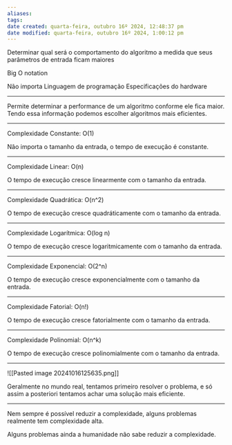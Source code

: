 ```yaml
---
aliases: 
tags: 
date created: quarta-feira, outubro 16º 2024, 12:48:37 pm
date modified: quarta-feira, outubro 16º 2024, 1:00:12 pm
---
```

Determinar qual será o comportamento do algoritmo a medida que seus parâmetros de entrada ficam maiores

Big O notation

Não importa
	Linguagem de programação
	Especificações do hardware

---

Permite determinar a performance de um algoritmo conforme ele fica maior. Tendo essa informação podemos escolher algoritmos mais eficientes.

---

Complexidade Constante: O(1)

Não importa o tamanho da entrada, o tempo de execução é constante.

---

Complexidade Linear: O(n)

O tempo de execução cresce linearmente com o tamanho da entrada.

---

Complexidade Quadrática: O(n^2)


O tempo de execução cresce quadráticamente com o tamanho da entrada.

---

Complexidade Logarítmica: O(log n)

O tempo de execução cresce logaritmicamente com o tamanho da entrada.

---

Complexidade Exponencial: O(2^n)

O tempo de execução cresce exponencialmente com o tamanho da entrada.


---

Complexidade Fatorial: O(n!)

O tempo de execução cresce fatorialmente com o tamanho da entrada.

---

Complexidade Polinomial: O(n^k)

O tempo de execução cresce polinomialmente com o tamanho da entrada.

---

![[Pasted image 20241016125635.png]]

Geralmente no mundo real, tentamos primeiro resolver o problema, e só assim a posteriori tentamos achar uma solução mais eficiente.

---

Nem sempre é possível reduzir a complexidade, alguns problemas realmente tem complexidade alta.

Alguns problemas ainda a humanidade não sabe reduzir a complexidade.
